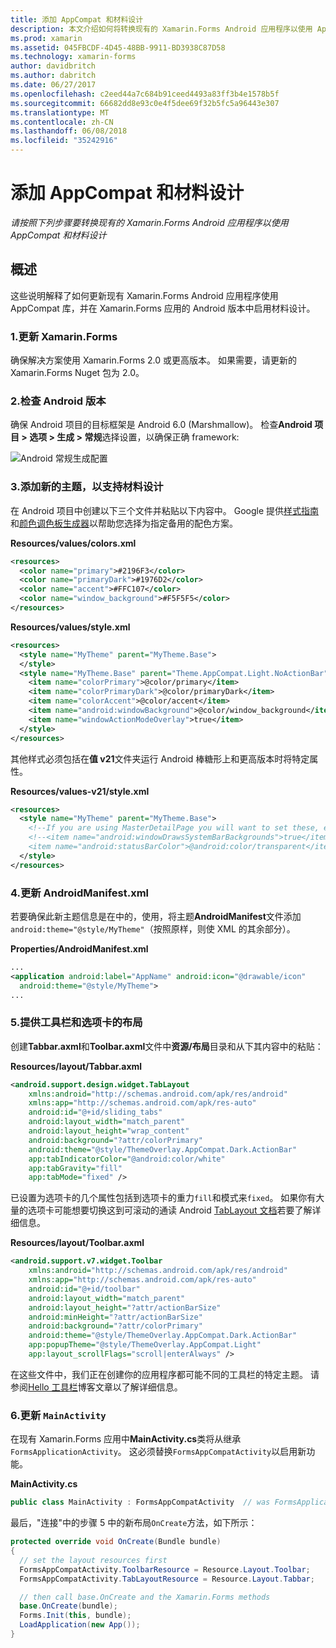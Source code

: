 ```yaml
---
title: 添加 AppCompat 和材料设计
description: 本文介绍如何将转换现有的 Xamarin.Forms Android 应用程序以使用 AppCompat 和材料设计。
ms.prod: xamarin
ms.assetid: 045FBCDF-4D45-48BB-9911-BD3938C87D58
ms.technology: xamarin-forms
author: davidbritch
ms.author: dabritch
ms.date: 06/27/2017
ms.openlocfilehash: c2eed44a7c684b91ceed4493a83ff3b4e1578b5f
ms.sourcegitcommit: 66682dd8e93c0e4f5dee69f32b5fc5a96443e307
ms.translationtype: MT
ms.contentlocale: zh-CN
ms.lasthandoff: 06/08/2018
ms.locfileid: "35242916"
---
```

# <a name="adding-appcompat-and-material-design"></a>添加 AppCompat 和材料设计

_请按照下列步骤要转换现有的 Xamarin.Forms Android 应用程序以使用 AppCompat 和材料设计_

<!-- source https://gist.github.com/jassmith/a3b2a543f99126782936
https://blog.xamarin.com/material-design-for-your-xamarin-forms-android-apps/ -->

## <a name="overview"></a>概述

这些说明解释了如何更新现有 Xamarin.Forms Android 应用程序使用 AppCompat 库，并在 Xamarin.Forms 应用的 Android 版本中启用材料设计。

### <a name="1-update-xamarinforms"></a>1.更新 Xamarin.Forms

确保解决方案使用 Xamarin.Forms 2.0 或更高版本。 如果需要，请更新的 Xamarin.Forms Nuget 包为 2.0。

### <a name="2-check-android-version"></a>2.检查 Android 版本

确保 Android 项目的目标框架是 Android 6.0 (Marshmallow)。 检查**Android 项目 > 选项 > 生成 > 常规**选择设置，以确保正确 framework:

 ![](appcompat-images/target-android-6-sml.png "Android 常规生成配置")

### <a name="3-add-new-themes-to-support-material-design"></a>3.添加新的主题，以支持材料设计

在 Android 项目中创建以下三个文件并粘贴以下内容中。 Google 提供[样式指南](http://www.google.com/design/spec/style/color.html#color-color-palette)和[颜色调色板生成器](http://www.materialpalette.com/)以帮助您选择为指定备用的配色方案。

**Resources/values/colors.xml**

```xml
<resources>
  <color name="primary">#2196F3</color>
  <color name="primaryDark">#1976D2</color>
  <color name="accent">#FFC107</color>
  <color name="window_background">#F5F5F5</color>
</resources>
```

**Resources/values/style.xml**

```xml
<resources>
  <style name="MyTheme" parent="MyTheme.Base">
  </style>
  <style name="MyTheme.Base" parent="Theme.AppCompat.Light.NoActionBar">
    <item name="colorPrimary">@color/primary</item>
    <item name="colorPrimaryDark">@color/primaryDark</item>
    <item name="colorAccent">@color/accent</item>
    <item name="android:windowBackground">@color/window_background</item>
    <item name="windowActionModeOverlay">true</item>
  </style>
</resources>
```

其他样式必须包括在**值 v21**文件夹运行 Android 棒糖形上和更高版本时将特定属性。

**Resources/values-v21/style.xml**

```xml
<resources>
  <style name="MyTheme" parent="MyTheme.Base">
    <!--If you are using MasterDetailPage you will want to set these, else you can leave them out-->
    <!--<item name="android:windowDrawsSystemBarBackgrounds">true</item>
    <item name="android:statusBarColor">@android:color/transparent</item>-->
  </style>
</resources>
```

### <a name="4-update-androidmanifestxml"></a>4.更新 AndroidManifest.xml

若要确保此新主题信息是在中的，使用，将主题**AndroidManifest**文件添加`android:theme="@style/MyTheme"`（按照原样，则使 XML 的其余部分）。

**Properties/AndroidManifest.xml**

```xml
...
<application android:label="AppName" android:icon="@drawable/icon"
  android:theme="@style/MyTheme">
...
```

### <a name="5-provide-toolbar-and-tab-layouts"></a>5.提供工具栏和选项卡的布局

创建**Tabbar.axml**和**Toolbar.axml**文件中**资源/布局**目录和从下其内容中的粘贴：

**Resources/layout/Tabbar.axml**

```xml
<android.support.design.widget.TabLayout
    xmlns:android="http://schemas.android.com/apk/res/android"
    xmlns:app="http://schemas.android.com/apk/res-auto"
    android:id="@+id/sliding_tabs"
    android:layout_width="match_parent"
    android:layout_height="wrap_content"
    android:background="?attr/colorPrimary"
    android:theme="@style/ThemeOverlay.AppCompat.Dark.ActionBar"
    app:tabIndicatorColor="@android:color/white"
    app:tabGravity="fill"
    app:tabMode="fixed" />
```

已设置为选项卡的几个属性包括到选项卡的重力`fill`和模式来`fixed`。
如果你有大量的选项卡可能想要切换这到可滚动的通读 Android [TabLayout 文档](http://developer.android.com/reference/android/support/design/widget/TabLayout.html)若要了解详细信息。

**Resources/layout/Toolbar.axml**

```xml
<android.support.v7.widget.Toolbar
    xmlns:android="http://schemas.android.com/apk/res/android"
    xmlns:app="http://schemas.android.com/apk/res-auto"
    android:id="@+id/toolbar"
    android:layout_width="match_parent"
    android:layout_height="?attr/actionBarSize"
    android:minHeight="?attr/actionBarSize"
    android:background="?attr/colorPrimary"
    android:theme="@style/ThemeOverlay.AppCompat.Dark.ActionBar"
    app:popupTheme="@style/ThemeOverlay.AppCompat.Light"
    app:layout_scrollFlags="scroll|enterAlways" />
```

在这些文件中，我们正在创建你的应用程序都可能不同的工具栏的特定主题。
请参阅[Hello 工具栏](https://blog.xamarin.com/android-tips-hello-toolbar-goodbye-action-bar/)博客文章以了解详细信息。


### <a name="6-update-the-mainactivity"></a>6.更新 `MainActivity`

在现有 Xamarin.Forms 应用中**MainActivity.cs**类将从继承`FormsApplicationActivity`。 这必须替换`FormsAppCompatActivity`以启用新功能。

**MainActivity.cs**

```csharp
public class MainActivity : FormsAppCompatActivity  // was FormsApplicationActivity
```

最后，"连接"中的步骤 5 中的新布局`OnCreate`方法，如下所示：

```csharp
protected override void OnCreate(Bundle bundle)
{
  // set the layout resources first
  FormsAppCompatActivity.ToolbarResource = Resource.Layout.Toolbar;
  FormsAppCompatActivity.TabLayoutResource = Resource.Layout.Tabbar;

  // then call base.OnCreate and the Xamarin.Forms methods
  base.OnCreate(bundle);
  Forms.Init(this, bundle);
  LoadApplication(new App());
}
```
